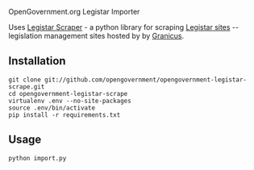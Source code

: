 OpenGovernment.org Legistar Importer 

Uses [Legistar Scraper](https://github.com/fgregg/legistar-scrape) - a python library for scraping [Legistar sites](http://www.granicus.com/Legistar/Product-Overview.aspx) 
-- legislation management sites hosted by by [Granicus](http://www.granicus.com/Streaming-Media-Government.aspx).

## Installation

```console
git clone git://github.com/opengovernment/opengovernment-legistar-scrape.git
cd opengovernment-legistar-scrape
virtualenv .env --no-site-packages
source .env/bin/activate
pip install -r requirements.txt
```

## Usage

```console
python import.py
```